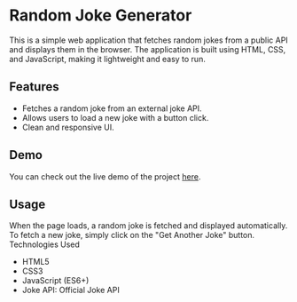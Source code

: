 # Random Joke Generator

This is a simple web application that fetches random jokes from a public API and displays them in the browser. The application is built using HTML, CSS, and JavaScript, making it lightweight and easy to run.

## Features

- Fetches a random joke from an external joke API.
- Allows users to load a new joke with a button click.
- Clean and responsive UI.
  
## Demo

You can check out the live demo of the project [here](https://tanerkocaoglu.github.io/RandomJokeGenerator/).

## Usage
When the page loads, a random joke is fetched and displayed automatically.
To fetch a new joke, simply click on the "Get Another Joke" button.
Technologies Used
- HTML5
- CSS3
- JavaScript (ES6+)
- Joke API: Official Joke API





